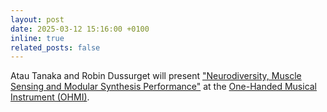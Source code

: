 ```yaml
---
layout: post
date: 2025-03-12 15:16:00 +0100
inline: true
related_posts: false
---
```


Atau Tanaka and Robin Dussurget will present ["Neurodiversity, Muscle Sensing and Modular Synthesis Performance"](https://www.ohmirp.org.uk/conference-abstracts/neurodiversity-muscle-sensing-and-modular-synthesis-performance) at the [One-Handed Musical Instrument (OHMI)](https://www.ohmirp.org.uk/ohmiconference.html).

